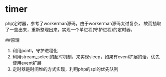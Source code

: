 # timer
php定时器，参考了workerman源码，由于workerman源码太过复杂， 故而抽取了一些出来，重新整理出来，实现一个单进程(守护进程)的定时器。

##原理
1. 利用pcntl，守护进程化
2. 利用stream_select的超时机制，来实现sleep，如果有event扩展的话，优先使用event扩展
3. 定时器是时间堆的方式实现，利用php的spl的优先队列

